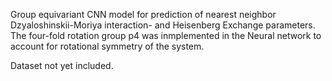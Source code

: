 Group equivariant CNN model for prediction of nearest neighbor Dzyaloshinskii-Moriya interaction- and Heisenberg Exchange parameters. 
The four-fold rotation group p4 was inmplemented in the Neural network to account for rotational symmetry of the system.

Dataset not yet included.

